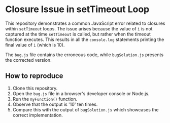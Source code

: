 # Closure Issue in setTimeout Loop

This repository demonstrates a common JavaScript error related to closures within `setTimeout` loops.  The issue arises because the value of `i` is not captured at the time `setTimeout` is called, but rather when the timeout function executes. This results in all the `console.log` statements printing the final value of `i` (which is 10). 

The `bug.js` file contains the erroneous code, while `bugSolution.js` presents the corrected version.

## How to reproduce

1. Clone this repository.
2. Open the `bug.js` file in a browser's developer console or Node.js.
3. Run the `myFunction()` function.
4. Observe that the output is '10' ten times.
5. Compare this with the output of `bugSolution.js` which showcases the correct implementation.